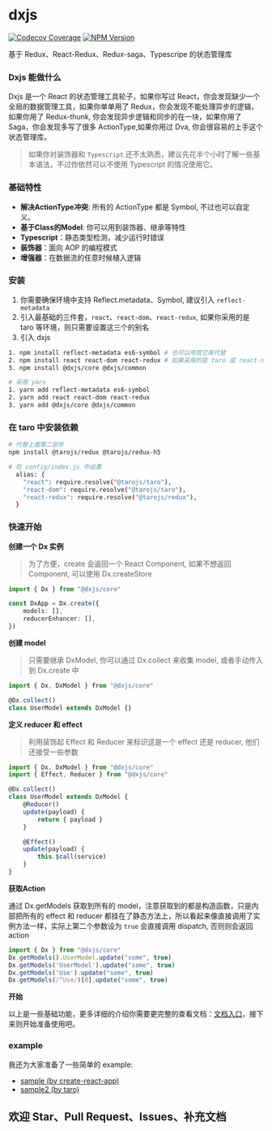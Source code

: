 # dxjs

[![Codecov Coverage](https://img.shields.io/codecov/c/github/taixw2/dx/master.svg?style=flat-square)](https://codecov.io/gh/taixw2/dx/)
[![NPM Version](https://img.shields.io/npm/v/@dxjs/core?style=flat)](https://npmjs.com/package/@dxjs/core)

基于 Redux、React-Redux、Redux-saga、Typescripe 的状态管理库

### Dxjs 能做什么

Dxjs 是一个 React 的状态管理工具轮子，如果你写过 React，你会发现缺少一个全局的数据管理工具，如果你单单用了 Redux，你会发现不能处理异步的逻辑，如果你用了 Redux-thunk, 你会发现异步逻辑和同步的在一块，如果你用了 Saga，你会发现多写了很多 ActionType,如果你用过 Dva, 你会很容易的上手这个状态管理库。

> 如果你对装饰器和 `Typescript` 还不太熟悉，建议先花半个小时了解一些基本语法，不过你依然可以不使用 Typescript 的情况使用它。

### 基础特性

- **解决ActionType冲突**: 所有的 ActionType 都是 Symbol, 不过也可以自定义。
- **基于Class的Model**: 你可以用到装饰器、继承等特性
- **Typescript**：静态类型检测，减少运行时错误
- **装饰器**：面向 AOP 的编程模式
- **增强器**：在数据流的任意时候植入逻辑


### 安装

1. 你需要确保环境中支持 Reflect.metadata、Symbol, 建议引入 `reflect-metadata`
2. 引入最基础的三件套，`react`、`react-dom`、`react-redux`, 如果你采用的是 taro 等环境，则只需要设置这三个的别名
3. 引入 dxjs 

```sh
1. npm install reflect-metadata es6-symbol # 也可以用其它库代替
2. npm install react react-dom react-redux # 如果采用的是 taro 或 react-native 则不用安装 react-dom 或者 react-redux，但是需要特殊处理, 见下方
3. npm install @dxjs/core @dxjs/common

# 采用 yarn
1. yarn add reflect-metadata es6-symbol
2. yarn add react react-dom react-redux
3. yarn add @dxjs/core @dxjs/common
```

### 在 taro 中安装依赖

```sh
# 代替上面第二部步
npm install @tarojs/redux @tarojs/redux-h5

# 在 config/index.js 中设置
  alias: {
    "react": require.resolve("@tarojs/taro"),
    "react-dom": require.resolve("@tarojs/taro"),
    "react-redux": require.resolve("@tarojs/redux"),
  }
```

### 快速开始

**创建一个 Dx 实例**

> 为了方便，create 会返回一个 React Component, 如果不想返回 Component, 可以使用 Dx.createStore
```typescript
import { Dx } from "@dxjs/core"

const DxApp = Dx.create({
    models: [],
    reducerEnhancer: [],
})
```

**创建 model**

> 只需要继承 DxModel, 你可以通过 Dx.collect 来收集 model, 或者手动传入到 Dx.create 中

```typescript
import { Dx, DxModel } from "@dxjs/core"

@Dx.collect()
class UserModel extends DxModel {}
```


**定义 reducer 和 effect**

> 利用装饰起 Effect 和 Reducer 来标识这是一个 effect 还是 reducer, 他们还接受一些参数
```typescript
import { Dx, DxModel } from "@dxjs/core"
import { Effect, Reducer } from "@dxjs/core"

@Dx.collect()
class UserModel extends DxModel {
    @Reducer()
    update(payload) {
        return { payload }
    }

    @Effect()
    update(payload) {
        this.$call(service)
    }
}
```

**获取Action**

通过 Dx.getModels 获取到所有的 model，注意获取到的都是构造函数，只是内部把所有的 effect 和 reducer 都挂在了静态方法上，所以看起来像直接调用了实例方法一样，实际上第二个参数设为 `true` 会直接调用 dispatch, 否则则会返回 action

```typescript
import { Dx } from "@dxjs/core"
Dx.getModels().UserModel.update("some", true)
Dx.getModels('UserModel').update("some", true)
Dx.getModels('Use').update("some", true)
Dx.getModels(/^Use/)[0].update("some", true)

```

**开始**

以上是一些基础功能，更多详细的介绍你需要更完整的查看文档：[文档入口](https://dxjs.fun)，接下来则开始准备使用吧。

### example

我还为大家准备了一些简单的 example:

- [sample \(by create-react-app\)](./examples/create-react-app)
- [sample2 \(by taro\)](./examples/taro-sample)

## 欢迎 Star、Pull Request、Issues、补充文档
